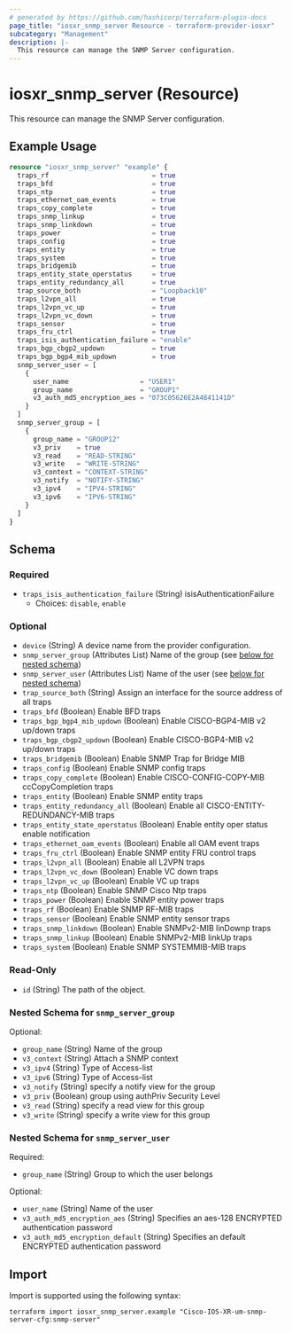 ```yaml
---
# generated by https://github.com/hashicorp/terraform-plugin-docs
page_title: "iosxr_snmp_server Resource - terraform-provider-iosxr"
subcategory: "Management"
description: |-
  This resource can manage the SNMP Server configuration.
---
```


# iosxr_snmp_server (Resource)

This resource can manage the SNMP Server configuration.

## Example Usage

```terraform
resource "iosxr_snmp_server" "example" {
  traps_rf                          = true
  traps_bfd                         = true
  traps_ntp                         = true
  traps_ethernet_oam_events         = true
  traps_copy_complete               = true
  traps_snmp_linkup                 = true
  traps_snmp_linkdown               = true
  traps_power                       = true
  traps_config                      = true
  traps_entity                      = true
  traps_system                      = true
  traps_bridgemib                   = true
  traps_entity_state_operstatus     = true
  traps_entity_redundancy_all       = true
  trap_source_both                  = "Loopback10"
  traps_l2vpn_all                   = true
  traps_l2vpn_vc_up                 = true
  traps_l2vpn_vc_down               = true
  traps_sensor                      = true
  traps_fru_ctrl                    = true
  traps_isis_authentication_failure = "enable"
  traps_bgp_cbgp2_updown            = true
  traps_bgp_bgp4_mib_updown         = true
  snmp_server_user = [
    {
      user_name                  = "USER1"
      group_name                 = "GROUP1"
      v3_auth_md5_encryption_aes = "073C05626E2A4841141D"
    }
  ]
  snmp_server_group = [
    {
      group_name = "GROUP12"
      v3_priv    = true
      v3_read    = "READ-STRING"
      v3_write   = "WRITE-STRING"
      v3_context = "CONTEXT-STRING"
      v3_notify  = "NOTIFY-STRING"
      v3_ipv4    = "IPV4-STRING"
      v3_ipv6    = "IPV6-STRING"
    }
  ]
}
```

<!-- schema generated by tfplugindocs -->
## Schema

### Required

- `traps_isis_authentication_failure` (String) isisAuthenticationFailure
  - Choices: `disable`, `enable`

### Optional

- `device` (String) A device name from the provider configuration.
- `snmp_server_group` (Attributes List) Name of the group (see [below for nested schema](#nestedatt--snmp_server_group))
- `snmp_server_user` (Attributes List) Name of the user (see [below for nested schema](#nestedatt--snmp_server_user))
- `trap_source_both` (String) Assign an interface for the source address of all traps
- `traps_bfd` (Boolean) Enable BFD traps
- `traps_bgp_bgp4_mib_updown` (Boolean) Enable CISCO-BGP4-MIB v2 up/down traps
- `traps_bgp_cbgp2_updown` (Boolean) Enable CISCO-BGP4-MIB v2 up/down traps
- `traps_bridgemib` (Boolean) Enable SNMP Trap for Bridge MIB
- `traps_config` (Boolean) Enable SNMP config traps
- `traps_copy_complete` (Boolean) Enable CISCO-CONFIG-COPY-MIB ccCopyCompletion traps
- `traps_entity` (Boolean) Enable SNMP entity traps
- `traps_entity_redundancy_all` (Boolean) Enable all CISCO-ENTITY-REDUNDANCY-MIB traps
- `traps_entity_state_operstatus` (Boolean) Enable entity oper status enable notification
- `traps_ethernet_oam_events` (Boolean) Enable all OAM event traps
- `traps_fru_ctrl` (Boolean) Enable SNMP entity FRU control traps
- `traps_l2vpn_all` (Boolean) Enable all L2VPN traps
- `traps_l2vpn_vc_down` (Boolean) Enable VC down traps
- `traps_l2vpn_vc_up` (Boolean) Enable VC up traps
- `traps_ntp` (Boolean) Enable SNMP Cisco Ntp traps
- `traps_power` (Boolean) Enable SNMP entity power traps
- `traps_rf` (Boolean) Enable SNMP RF-MIB traps
- `traps_sensor` (Boolean) Enable SNMP entity sensor traps
- `traps_snmp_linkdown` (Boolean) Enable SNMPv2-MIB linDownp traps
- `traps_snmp_linkup` (Boolean) Enable SNMPv2-MIB linkUp traps
- `traps_system` (Boolean) Enable SNMP SYSTEMMIB-MIB traps

### Read-Only

- `id` (String) The path of the object.

<a id="nestedatt--snmp_server_group"></a>
### Nested Schema for `snmp_server_group`

Optional:

- `group_name` (String) Name of the group
- `v3_context` (String) Attach a SNMP context
- `v3_ipv4` (String) Type of Access-list
- `v3_ipv6` (String) Type of Access-list
- `v3_notify` (String) specify a notify view for the group
- `v3_priv` (Boolean) group using authPriv Security Level
- `v3_read` (String) specify a read view for this group
- `v3_write` (String) specify a write view for this group


<a id="nestedatt--snmp_server_user"></a>
### Nested Schema for `snmp_server_user`

Required:

- `group_name` (String) Group to which the user belongs

Optional:

- `user_name` (String) Name of the user
- `v3_auth_md5_encryption_aes` (String) Specifies an aes-128 ENCRYPTED authentication password
- `v3_auth_md5_encryption_default` (String) Specifies an default ENCRYPTED authentication password

## Import

Import is supported using the following syntax:

```shell
terraform import iosxr_snmp_server.example "Cisco-IOS-XR-um-snmp-server-cfg:snmp-server"
```
